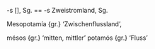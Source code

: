 -s [], Sg. == -s Zweistromland, Sg.

Mesopotamía {gr.} ‘Zwischenflussland’,

mésos {gr.} ‘mitten, mittler’
potamós {gr.} ‘Fluss’